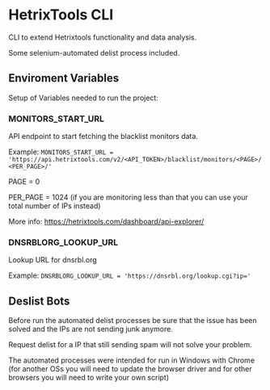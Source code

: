 # HetrixTools CLI

CLI to extend Hetrixtools functionality and data analysis.

Some selenium-automated delist process included.

## Enviroment Variables

Setup of Variables needed to run the project:

### MONITORS_START_URL

API endpoint to start fetching the blacklist monitors data.

Example: 
`MONITORS_START_URL = 'https://api.hetrixtools.com/v2/<API_TOKEN>/blacklist/monitors/<PAGE>/<PER_PAGE>/'`

PAGE = 0

PER_PAGE = 1024 (if you are monitoring less than that you can use your total number of IPs instead)

More info: https://hetrixtools.com/dashboard/api-explorer/

### DNSRBLORG_LOOKUP_URL

Lookup URL for dnsrbl.org

Example: 
`DNSRBLORG_LOOKUP_URL = 'https://dnsrbl.org/lookup.cgi?ip='`

## Deslist Bots

Before run the automated delist processes be sure that the issue has been solved and the IPs are not sending junk anymore. 

Request delist for a IP that still sending spam will not solve your problem.

The automated processes were intended for run in Windows with Chrome (for another OSs you will need to update the browser driver and for other browsers you will need to write your own script)